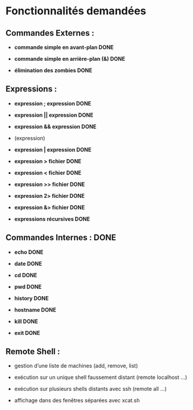 # Fonctionnalités demandées

## Commandes Externes :

 - **commande simple en avant-plan DONE**

 - **commande simple en arrière-plan (&) DONE**

 - **élimination des zombies DONE**

## Expressions :

 - **expression ; expression DONE**

 - **expression || expression DONE**

 - **expression && expression DONE**

 - (expression)

 - **expression | expression DONE**

 - **expression > fichier DONE**

 - **expression < fichier DONE**

 - **expression >> fichier DONE**

 - **expression 2> fichier DONE**

 - **expression &> fichier DONE**

 - **expressions récursives DONE**

## **Commandes Internes : DONE**

 - **echo DONE**

 - **date DONE**

 - **cd DONE**

 - **pwd DONE**

 - **history DONE**

 - **hostname DONE**

 - **kill DONE**

 - **exit DONE**

## Remote Shell :

 - gestion d’une liste de machines (add, remove, list)

 - exécution sur un unique shell faussement distant (remote localhost ...)

 - exécution sur plusieurs shells distants avec ssh (remote all ...)

 - affichage dans des fenêtres séparées avec xcat.sh